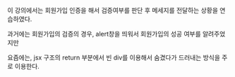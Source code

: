 이 강의에서는 
회원가입 인증을 해서 검증여부를 판단 후 메세지를 전달하는 상황을 연습하였다.

과거에는 회원가입의 검증의 경우, alert창을 띄워서 회원가입의 성공 여부를 알려주었지만

요즘에는, jsx 구조의 return 부분에서 빈 div를 이용해서 숨겼다가 드러내는 방식을 주로 이용한다.